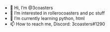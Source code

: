 - 👋 Hi, I’m @3coasters
- 👀 I’m interested in rollerocoasters and pc stuff
- 🌱 I’m currently learning python, html
- 📫 How to reach me, Discord: 3coasters#1290

<!---
3coasters/3coasters is a ✨ special ✨ repository because its `README.md` (this file) appears on your GitHub profile.
You can click the Preview link to take a look at your changes.
--->
